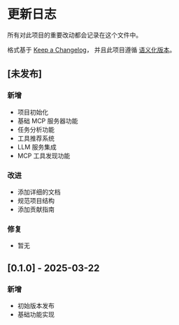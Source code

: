 # 更新日志

所有对此项目的重要改动都会记录在这个文件中。

格式基于 [Keep a Changelog](https://keepachangelog.com/zh-CN/1.0.0/)，
并且此项目遵循 [语义化版本](https://semver.org/lang/zh-CN/)。

## [未发布]

### 新增
- 项目初始化
- 基础 MCP 服务器功能
- 任务分析功能
- 工具推荐系统
- LLM 服务集成
- MCP 工具发现功能

### 改进
- 添加详细的文档
- 规范项目结构
- 添加贡献指南

### 修复
- 暂无

## [0.1.0] - 2025-03-22

### 新增
- 初始版本发布
- 基础功能实现
